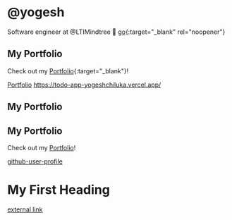 # @yogesh

Software engineer at @LTIMindtree 👋
[go](http://stackoverflow.com){:target="_blank" rel="noopener"}

## My Portfolio

Check out my [Portfolio](https://yogesh-chiluka.vercel.app/){:target="_blank"}!


[Portfolio](https://yogesh-chiluka.vercel.app/)
https://todo-app-yogeshchiluka.vercel.app/



## My Portfolio

## My Portfolio

Check out my <a href="https://yogesh-chiluka.vercel.app/" target="_blank">Portfolio</a>!



[github-user-profile](https://github-user-profile-six.vercel.app/)



<!DOCTYPE html>
<html>
<body>

<h1>My First Heading</h1>
<a href="https://github-user-profile-six.vercel.app/" target="framename">external link</a>

</body>
</html>

